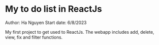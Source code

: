 # My to do list in ReactJs # 

Author: Ha Nguyen
Start date: 6/8/2023

My first project to get used to ReactJs. The webapp includes add, delete, view, fix and filter functions. 
